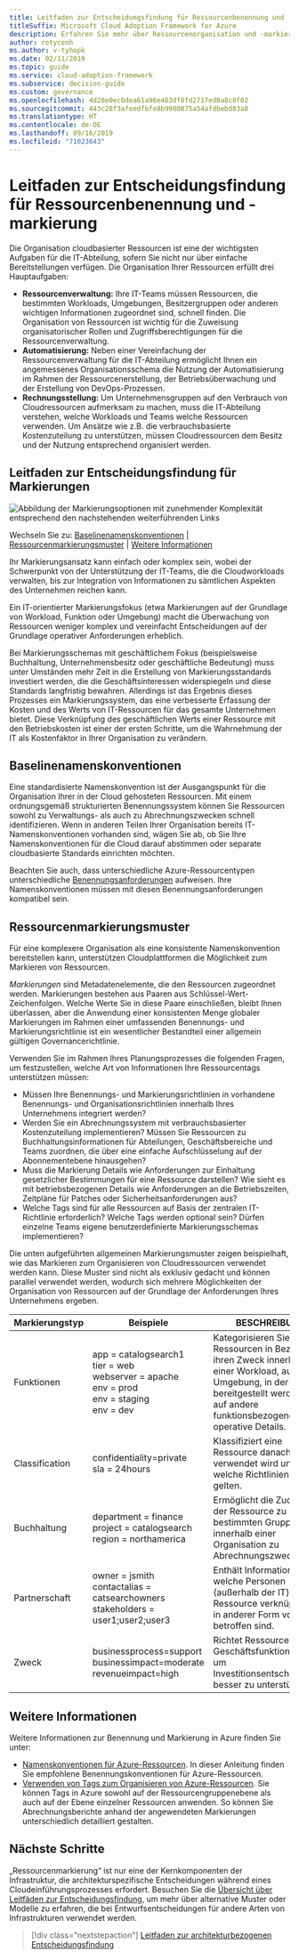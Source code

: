 ```yaml
---
title: Leitfaden zur Entscheidungsfindung für Ressourcenbenennung und -markierung
titleSuffix: Microsoft Cloud Adoption Framework for Azure
description: Erfahren Sie mehr über Ressourcenorganisation und -markierung als Hauptdienst in Azure-Migrationen.
author: rotycenh
ms.author: v-tyhopk
ms.date: 02/11/2019
ms.topic: guide
ms.service: cloud-adoption-framework
ms.subservice: decision-guide
ms.custom: governance
ms.openlocfilehash: 4d28e0ec6dea61a96e463df8fd2717ed0a8c8f02
ms.sourcegitcommit: 443c28f3afeedfbfe8b9980875a54afdbebd83a8
ms.translationtype: HT
ms.contentlocale: de-DE
ms.lasthandoff: 09/16/2019
ms.locfileid: "71023643"
---
```

# <a name="resource-naming-and-tagging-decision-guide"></a>Leitfaden zur Entscheidungsfindung für Ressourcenbenennung und -markierung

Die Organisation cloudbasierter Ressourcen ist eine der wichtigsten Aufgaben für die IT-Abteilung, sofern Sie nicht nur über einfache Bereitstellungen verfügen. Die Organisation Ihrer Ressourcen erfüllt drei Hauptaufgaben:

- **Ressourcenverwaltung:** Ihre IT-Teams müssen Ressourcen, die bestimmten Workloads, Umgebungen, Besitzergruppen oder anderen wichtigen Informationen zugeordnet sind, schnell finden. Die Organisation von Ressourcen ist wichtig für die Zuweisung organisatorischer Rollen und Zugriffsberechtigungen für die Ressourcenverwaltung.
- **Automatisierung:** Neben einer Vereinfachung der Ressourcenverwaltung für die IT-Abteilung ermöglicht Ihnen ein angemessenes Organisationsschema die Nutzung der Automatisierung im Rahmen der Ressourcenerstellung, der Betriebsüberwachung und der Erstellung von DevOps-Prozessen.
- **Rechnungsstellung:** Um Unternehmensgruppen auf den Verbrauch von Cloudressourcen aufmerksam zu machen, muss die IT-Abteilung verstehen, welche Workloads und Teams welche Ressourcen verwenden. Um Ansätze wie z.B. die verbrauchsbasierte Kostenzuteilung zu unterstützen, müssen Cloudressourcen dem Besitz und der Nutzung entsprechend organisiert werden.

## <a name="tagging-decision-guide"></a>Leitfaden zur Entscheidungsfindung für Markierungen

![Abbildung der Markierungsoptionen mit zunehmender Komplexität entsprechend den nachstehenden weiterführenden Links](../../_images/decision-guides/decision-guide-resource-tagging.png)

Wechseln Sie zu: [Baselinenamenskonventionen](#baseline-naming-conventions) | [Ressourcenmarkierungsmuster](#resource-tagging-patterns) | [Weitere Informationen](#learn-more)

Ihr Markierungsansatz kann einfach oder komplex sein, wobei der Schwerpunkt von der Unterstützung der IT-Teams, die die Cloudworkloads verwalten, bis zur Integration von Informationen zu sämtlichen Aspekten des Unternehmen reichen kann.

Ein IT-orientierter Markierungsfokus (etwa Markierungen auf der Grundlage von Workload, Funktion oder Umgebung) macht die Überwachung von Ressourcen weniger komplex und vereinfacht Entscheidungen auf der Grundlage operativer Anforderungen erheblich.

Bei Markierungsschemas mit geschäftlichem Fokus (beispielsweise Buchhaltung, Unternehmensbesitz oder geschäftliche Bedeutung) muss unter Umständen mehr Zeit in die Erstellung von Markierungsstandards investiert werden, die die Geschäftsinteressen widerspiegeln und diese Standards langfristig bewahren. Allerdings ist das Ergebnis dieses Prozesses ein Markierungssystem, das eine verbesserte Erfassung der Kosten und des Werts von IT-Ressourcen für das gesamte Unternehmen bietet. Diese Verknüpfung des geschäftlichen Werts einer Ressource mit den Betriebskosten ist einer der ersten Schritte, um die Wahrnehmung der IT als Kostenfaktor in Ihrer Organisation zu verändern.

## <a name="baseline-naming-conventions"></a>Baselinenamenskonventionen

Eine standardisierte Namenskonvention ist der Ausgangspunkt für die Organisation Ihrer in der Cloud gehosteten Ressourcen. Mit einem ordnungsgemäß strukturierten Benennungssystem können Sie Ressourcen sowohl zu Verwaltungs- als auch zu Abrechnungszwecken schnell identifizieren. Wenn in anderen Teilen Ihrer Organisation bereits IT-Namenskonventionen vorhanden sind, wägen Sie ab, ob Sie Ihre Namenskonventionen für die Cloud darauf abstimmen oder separate cloudbasierte Standards einrichten möchten.

Beachten Sie auch, dass unterschiedliche Azure-Ressourcentypen unterschiedliche [Benennungsanforderungen](https://docs.microsoft.com/azure/architecture/best-practices/naming-conventions#naming-rules-and-restrictions) aufweisen. Ihre Namenskonventionen müssen mit diesen Benennungsanforderungen kompatibel sein.

## <a name="resource-tagging-patterns"></a>Ressourcenmarkierungsmuster

Für eine komplexere Organisation als eine konsistente Namenskonvention bereitstellen kann, unterstützen Cloudplattformen die Möglichkeit zum Markieren von Ressourcen.

*Markierungen* sind Metadatenelemente, die den Ressourcen zugeordnet werden. Markierungen bestehen aus Paaren aus Schlüssel-Wert-Zeichenfolgen. Welche Werte Sie in diese Paare einschließen, bleibt Ihnen überlassen, aber die Anwendung einer konsistenten Menge globaler Markierungen im Rahmen einer umfassenden Benennungs- und Markierungsrichtlinie ist ein wesentlicher Bestandteil einer allgemein gültigen Governancerichtlinie.

Verwenden Sie im Rahmen Ihres Planungsprozesses die folgenden Fragen, um festzustellen, welche Art von Informationen Ihre Ressourcentags unterstützen müssen:

- Müssen Ihre Benennungs- und Markierungsrichtlinien in vorhandene Benennungs- und Organisationsrichtlinien innerhalb Ihres Unternehmens integriert werden?
- Werden Sie ein Abrechnungssystem mit verbrauchsbasierter Kostenzuteilung implementieren? Müssen Sie Ressourcen zu Buchhaltungsinformationen für Abteilungen, Geschäftsbereiche und Teams zuordnen, die über eine einfache Aufschlüsselung auf der Abonnementebene hinausgehen?
- Muss die Markierung Details wie Anforderungen zur Einhaltung gesetzlicher Bestimmungen für eine Ressource darstellen? Wie sieht es mit betriebsbezogenen Details wie Anforderungen an die Betriebszeiten, Zeitpläne für Patches oder Sicherheitsanforderungen aus?
- Welche Tags sind für alle Ressourcen auf Basis der zentralen IT-Richtlinie erforderlich? Welche Tags werden optional sein? Dürfen einzelne Teams eigene benutzerdefinierte Markierungsschemas implementieren?

Die unten aufgeführten allgemeinen Markierungsmuster zeigen beispielhaft, wie das Markieren zum Organisieren von Cloudressourcen verwendet werden kann. Diese Muster sind nicht als exklusiv gedacht und können parallel verwendet werden, wodurch sich mehrere Möglichkeiten der Organisation von Ressourcen auf der Grundlage der Anforderungen Ihres Unternehmens ergeben.

<!-- markdownlint-disable MD033 -->

| Markierungstyp | Beispiele | BESCHREIBUNG |
|-----|-----|-----|
| Funktionen            | app = catalogsearch1 <br/>tier = web <br/>webserver = apache<br/>env = prod <br/>env = staging <br/>env = dev                 | Kategorisieren Sie Ressourcen in Bezug auf ihren Zweck innerhalb einer Workload, auf die Umgebung, in der sie bereitgestellt werden, oder auf andere funktionsbezogene oder operative Details.                                 |
| Classification        | confidentiality=private<br/>sla = 24hours                                 | Klassifiziert eine Ressource danach, wie sie verwendet wird und welche Richtlinien für sie gelten.                               |
| Buchhaltung            | department = finance <br/>project = catalogsearch <br/>region = northamerica | Ermöglicht die Zuordnung der Ressource zu bestimmten Gruppen innerhalb einer Organisation zu Abrechnungszwecken. |
| Partnerschaft           | owner = jsmith <br/>contactalias = catsearchowners<br/>stakeholders = user1;user2;user3<br/>                       | Enthält Informationen dazu, welche Personen (außerhalb der IT) mit der Ressource verknüpft oder in anderer Form von ihr betroffen sind.                      |
| Zweck               | businessprocess=support<br/>businessimpact=moderate<br/>revenueimpact=high   | Richtet Ressourcen an Geschäftsfunktionen aus, um Investitionsentscheidungen besser zu unterstützen.  |

<!-- markdownlint-enable MD033 -->

## <a name="learn-more"></a>Weitere Informationen

Weitere Informationen zur Benennung und Markierung in Azure finden Sie unter:

- [Namenskonventionen für Azure-Ressourcen](https://docs.microsoft.com/azure/architecture/best-practices/naming-conventions). In dieser Anleitung finden Sie empfohlene Benennungskonventionen für Azure-Ressourcen.
- [Verwenden von Tags zum Organisieren von Azure-Ressourcen](https://docs.microsoft.com/azure/azure-resource-manager/resource-group-using-tags?toc=/azure/billing/TOC.json). Sie können Tags in Azure sowohl auf der Ressourcengruppenebene als auch auf der Ebene einzelner Ressourcen anwenden. So können Sie Abrechnungsberichte anhand der angewendeten Markierungen unterschiedlich detailliert gestalten.

## <a name="next-steps"></a>Nächste Schritte

„Ressourcenmarkierung“ ist nur eine der Kernkomponenten der Infrastruktur, die architekturspezifische Entscheidungen während eines Cloudeinführungsprozesses erfordert. Besuchen Sie die [Übersicht über Leitfäden zur Entscheidungsfindung](../index.md), um mehr über alternative Muster oder Modelle zu erfahren, die bei Entwurfsentscheidungen für andere Arten von Infrastrukturen verwendet werden.

> [!div class="nextstepaction"]
> [Leitfaden zur architekturbezogenen Entscheidungsfindung](../index.md)

